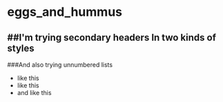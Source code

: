 eggs_and_hummus
===============
##I'm trying secondary headers
In two kinds of styles
------------------------------
###And also trying unnumbered lists
* like this
* like this
* and like this
